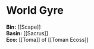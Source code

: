 # World Gyre

**Bin:** [[Scape]]  
**Basin:** [[Sacrus]]  
**Eco:** [[Toma]] of [[Toman Ecoss]]
<!-- not meant for website yet.
The **World Gyre** is anatural phenomenon caused by the [[Dance of Spira]], leading to the rotation of natural elements across the plane. This gyre influences tectonic activity, ocean currents, wind patterns, and the movement of souls, playing a crucial role in the ecological and spiritual balance of the Toman Ecoss.

#### Tectonic Plates

The World Gyre affects the movement of landmasses, causing them to shift in a vortex-like pattern outward from Arkon. This process is responsible for the formation of mountains, trenches, and other geological features. As plates move toward the edge of the world, they gradually lose mass, falling off to become [[Goda#Tactical Creation|Detritus]], which the Goda use to fuel further creation.

**Mountains and Trenches**: Mountain ranges form through the subduction of tectonic plates, creating angled shapes influenced by the Dance of Spira. This results in varied terrain, with mountains and trenches developing at angles toward the dance's rotation.

**Lowland and Highland Patterns**: The frequency of shifts in the Dance of Spira determines the periods of highland and lowland development. Longer intervals between shifts lead to lowland periods, while more frequent shifts result in highland periods.

#### Ocean and Currents

Ocean currents are directed outward from Arkon, influenced by the Dance of Spira. They circulate in either a clockwise or counterclockwise rotation, occasionally shifting direction.

**Currents**: The currents are strongest in the outer regions of the Straits of Gorisain, with speed influenced by the number of souls in Arkon. Trenjor's belief sphere affects currents in northwest Ka'Vit, creating unique conditions.

**Depth**: Ocean depths fluctuate with the movement of tectonic plates, creating dynamic marine environments.

#### Wind Patterns

Wind flows outward from Arkon, with speed and direction affected by the Dance of Spira and the number of souls present. In the inner regions of Ka'Vit, the Soul Well acts as the eye of a storm, with calmness determined by soul release.

### Role of Behinyu

Behinyu plays a significant role in the World Gyre by guiding souls through the [[Dance of Spira]]. Souls released by [[Never]] and sent to Behinyu are directed to sources of belief, providing anima to sustain Toma's ecosystems. If a soul loses its belief source, it follows the World Gyre toward the edge of the plane, seeking new belief. Failure to find a new source results in falling off the edge and facing [[Mixture Death#Solution Death|Solution Death]].

### Influence and Legacy

The World Gyre is integral to the balance and harmony of Toma, shaping its landscapes, ecosystems, and spiritual dynamics. By regulating the movement of souls and natural elements, it ensures the continued evolution and vitality of the Toman Ecoss. The interaction between the gyre, the Dance of Spira, and Behinyu highlights the interconnectedness of the material and spiritual realms, fostering growth and enlightenment for all inhabitants.








World Gyre rate of change has a positive exponential

Sol Unita believes the plane is getting hotter, because of the World Gyre swapping direction towards them following the Line from Few.

The biomes are shifting in the direction of the gyre. [[Natura Nesa]] uses detritus to fuel the growth of the plane. This will be a Nesa of Fealty spawned from the [[Autom Liberation]] maybe. Currently, the Goda do this.


The Gyre Shift refers to the change in rotation of the [[World Gyre]], signifying the end of a Line.

-->

